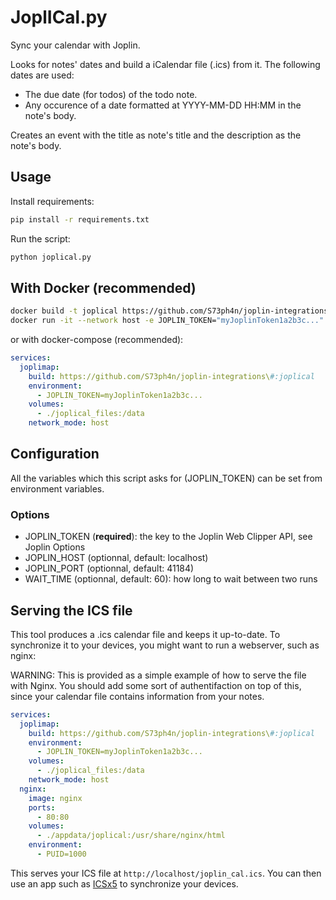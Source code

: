 # JoplICal.py
Sync your calendar with Joplin.

Looks for notes' dates and build a iCalendar file (.ics) from it.
The following dates are used:
* The due date (for todos) of the todo note.
* Any occurence of a date formatted at YYYY-MM-DD HH:MM in the note's body.

Creates an event with the title as note's title and the description as the note's body.
## Usage
Install requirements:
```bash
pip install -r requirements.txt
```

Run the script:
```bash
python joplical.py
```

## With Docker (recommended)
```sh
docker build -t joplical https://github.com/S73ph4n/joplin-integrations.git\#:joplical
docker run -it --network host -e JOPLIN_TOKEN="myJoplinToken1a2b3c..." -v ./joplical_files:/data joplical
```

or with docker-compose (recommended):

```yaml
services:
  joplimap:
    build: https://github.com/S73ph4n/joplin-integrations\#:joplical
    environment:
      - JOPLIN_TOKEN=myJoplinToken1a2b3c...
    volumes:
      - ./joplical_files:/data
    network_mode: host
```

## Configuration
All the variables which this script asks for (JOPLIN\_TOKEN) can be set from environment variables.

### Options
* JOPLIN\_TOKEN (**required**): the key to the Joplin Web Clipper API, see Joplin Options
* JOPLIN\_HOST (optionnal, default: localhost)
* JOPLIN\_PORT (optionnal, default: 41184)
* WAIT\_TIME (optionnal, default: 60): how long to wait between two runs

## Serving the ICS file
This tool produces a .ics calendar file and keeps it up-to-date. To synchronize it to your devices, you might want to run a webserver, such as nginx:

WARNING: This is provided as a simple example of how to serve the file with Nginx. You should add some sort of authentifaction on top of this, since your calendar file contains information from your notes.

```yaml
services:
  joplimap:
    build: https://github.com/S73ph4n/joplin-integrations\#:joplical
    environment:
      - JOPLIN_TOKEN=myJoplinToken1a2b3c...
    volumes:
      - ./joplical_files:/data
    network_mode: host
  nginx:
    image: nginx
    ports:
      - 80:80
    volumes:
      - ./appdata/joplical:/usr/share/nginx/html
    environment:
      - PUID=1000
```

This serves your ICS file at ```http://localhost/joplin_cal.ics```. You can then use an app such as [ICSx5](https://icsx5.bitfire.at/) to synchronize your devices.

